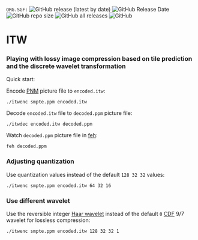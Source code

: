 `ORG.SGF:`
![GitHub release (latest by date)](https://img.shields.io/github/v/release/Special-graphic-formats/itw)
![GitHub Release Date](https://img.shields.io/github/release-date/Special-graphic-formats/itw)
![GitHub repo size](https://img.shields.io/github/repo-size/Special-graphic-formats/itw)
![GitHub all releases](https://img.shields.io/github/downloads/Special-graphic-formats/itw/total)
![GitHub](https://img.shields.io/github/license/Special-graphic-formats/itw)  

# ITW

### Playing with lossy image compression based on tile prediction and the discrete wavelet transformation

Quick start:

Encode [PNM](https://en.wikipedia.org/wiki/Netpbm) picture file to ```encoded.itw```:

```
./itwenc smpte.ppm encoded.itw
```

Decode ```encoded.itw``` file to ```decoded.ppm``` picture file:

```
./itwdec encoded.itw decoded.ppm
```

Watch ```decoded.ppm``` picture file in [feh](https://feh.finalrewind.org/):

```
feh decoded.ppm
```

### Adjusting quantization

Use quantization values instead of the default ```128 32 32``` values:

```
./itwenc smpte.ppm encoded.itw 64 32 16
```

### Use different wavelet

Use the reversible integer [Haar wavelet](https://en.wikipedia.org/wiki/Haar_wavelet) instead of the default ```0``` [CDF](https://en.wikipedia.org/wiki/Cohen%E2%80%93Daubechies%E2%80%93Feauveau_wavelet) 9/7 wavelet for lossless compression:

```
./itwenc smpte.ppm encoded.itw 128 32 32 1
```
